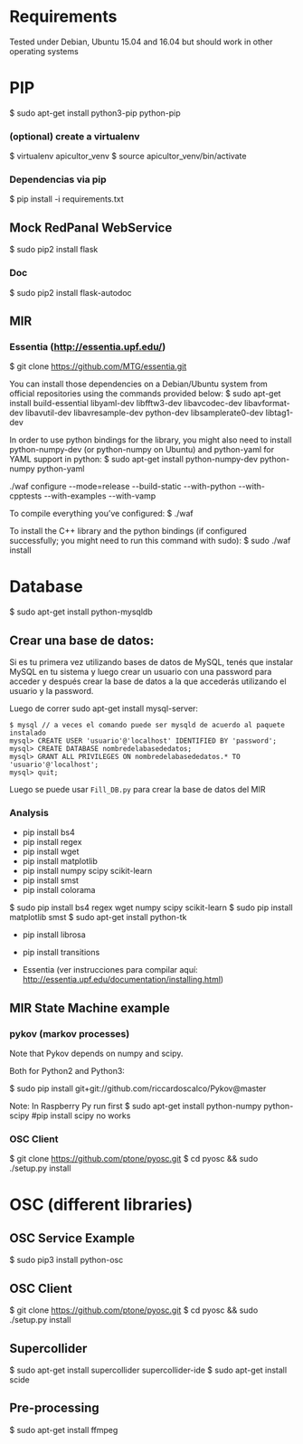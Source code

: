 # Requirements

Tested under Debian, Ubuntu 15.04 and 16.04 but should work in other operating systems

# PIP 
$ sudo apt-get install python3-pip python-pip

### (optional) create a virtualenv
$ virtualenv apicultor_venv
$ source apicultor_venv/bin/activate

### Dependencias via pip
$ pip install -i requirements.txt

## Mock RedPanal WebService 

$ sudo pip2 install flask

### Doc

$ sudo pip2 install flask-autodoc

## MIR

### Essentia (http://essentia.upf.edu/)

$ git clone https://github.com/MTG/essentia.git

You can install those dependencies on a Debian/Ubuntu system from official repositories using the commands provided below:
$ sudo apt-get install build-essential libyaml-dev libfftw3-dev libavcodec-dev libavformat-dev libavutil-dev libavresample-dev python-dev libsamplerate0-dev libtag1-dev

In order to use python bindings for the library, you might also need to install python-numpy-dev (or python-numpy on Ubuntu) and python-yaml for YAML support in python:
$ sudo apt-get install python-numpy-dev python-numpy python-yaml

./waf configure --mode=release --build-static --with-python --with-cpptests --with-examples --with-vamp 

To compile everything you’ve configured:
$ ./waf

To install the C++ library and the python bindings (if configured successfully; you might need to run this command with sudo):
$ sudo ./waf install

# Database
$ sudo apt-get install python-mysqldb

## Crear una base de datos:

Si es tu primera vez utilizando bases de datos de MySQL, tenés que instalar MySQL en tu sistema y luego crear un usuario con una password para acceder y después crear la base de datos a la que accederás utilizando el usuario y la password.

Luego de correr sudo apt-get install mysql-server:
```
$ mysql // a veces el comando puede ser mysqld de acuerdo al paquete instalado
mysql> CREATE USER 'usuario'@'localhost' IDENTIFIED BY 'password';
mysql> CREATE DATABASE nombredelabasededatos;
mysql> GRANT ALL PRIVILEGES ON nombredelabasededatos.* TO 'usuario'@'localhost';
mysql> quit;
```

Luego se puede usar `Fill_DB.py` para crear la base de datos del MIR


### Analysis
* pip install bs4
* pip install regex
* pip install wget
* pip install matplotlib
* pip install numpy scipy scikit-learn
* pip install smst
* pip install colorama

$ sudo pip install bs4 regex wget numpy scipy scikit-learn 
$ sudo pip install matplotlib smst
$ sudo apt-get install python-tk

* pip install librosa
* pip install transitions

* Essentia (ver instrucciones para compilar aquí: http://essentia.upf.edu/documentation/installing.html)

## MIR State Machine example

### pykov (markov processes)
Note that Pykov depends on numpy and scipy.

Both for Python2 and Python3:

$ sudo pip install git+git://github.com/riccardoscalco/Pykov@master 

Note: In Raspberry Py run first $ sudo apt-get install python-numpy python-scipy #pip install scipy no works

### OSC Client
$ git clone https://github.com/ptone/pyosc.git
$ cd pyosc && sudo ./setup.py install


# OSC (different libraries)

## OSC Service Example
$ sudo pip3 install python-osc

## OSC Client
$ git clone https://github.com/ptone/pyosc.git
$ cd pyosc && sudo ./setup.py install

## Supercollider

$ sudo apt-get install supercollider supercollider-ide
$ sudo apt-get install scide 

## Pre-processing

$ sudo apt-get install ffmpeg

